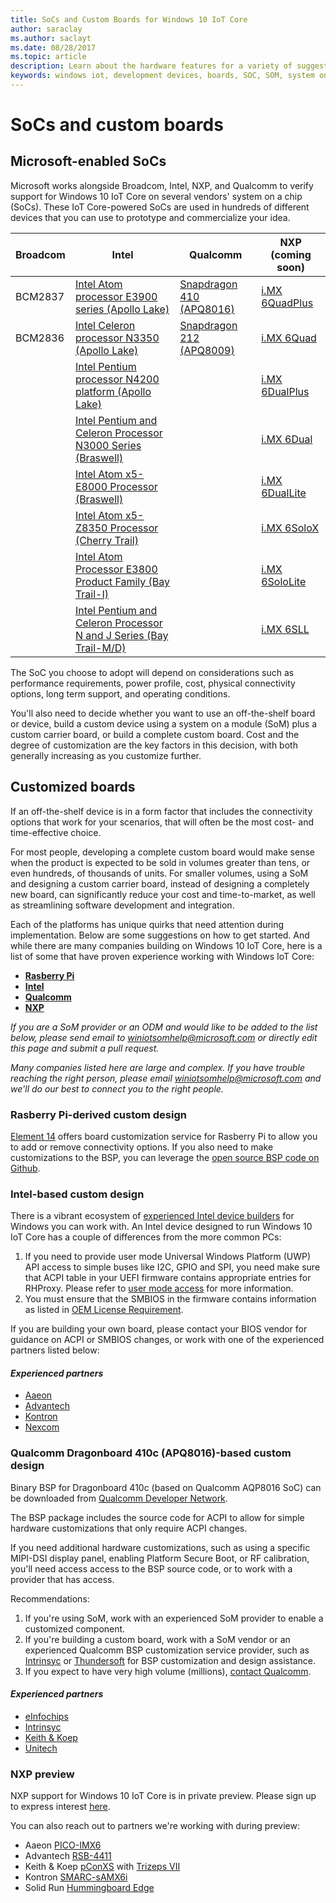 ```yaml
---
title: SoCs and Custom Boards for Windows 10 IoT Core
author: saraclay
ms.author: saclayt
ms.date: 08/28/2017
ms.topic: article
description: Learn about the hardware features for a variety of suggested boards and community devices.
keywords: windows iot, development devices, boards, SOC, SOM, system on chips, Raspberry Pi 2, Raspberry Pi 3, Minnowboard Max, Dragonboard
---
```


# SoCs and custom boards

## Microsoft-enabled SoCs
Microsoft works alongside Broadcom, Intel, NXP, and Qualcomm to verify support for Windows 10 IoT Core on several vendors' system on a chip (SoCs). These IoT Core-powered SoCs are used in hundreds of different devices that you can use to prototype and commercialize your idea. 

| Broadcom | Intel | Qualcomm | NXP (coming soon) |
|----------|-------|----------|-----|
| BCM2837 | [Intel Atom processor E3900 series (Apollo Lake)](https://ark.intel.com/products/codename/80644/#@embedded)                                | [Snapdragon 410 (APQ8016)](https://www.qualcomm.com/products/snapdragon/processors/410) | [i.MX 6QuadPlus](https://forms.office.com/Pages/ResponsePage.aspx?id=v4j5cvGGr0GRqy180BHbR9XpjGK4S5xLp4jJORm7749UQVg4STc5UlcyR0ozWkkzUDYzMjI2RjhHVC4u) |
| BCM2836 | [Intel Celeron processor N3350 (Apollo Lake)](https://ark.intel.com/products/codename/80644/#@embedded)                                    | [Snapdragon 212 (APQ8009)](https://www.qualcomm.com/products/snapdragon/processors/212) | [i.MX 6Quad](https://forms.office.com/Pages/ResponsePage.aspx?id=v4j5cvGGr0GRqy180BHbR9XpjGK4S5xLp4jJORm7749UQVg4STc5UlcyR0ozWkkzUDYzMjI2RjhHVC4u)     |
|         | [Intel Pentium processor N4200 platform (Apollo Lake)](https://ark.intel.com/products/codename/80644/#@embedded)                           |                                                                                         | [i.MX 6DualPlus](https://forms.office.com/Pages/ResponsePage.aspx?id=v4j5cvGGr0GRqy180BHbR9XpjGK4S5xLp4jJORm7749UQVg4STc5UlcyR0ozWkkzUDYzMjI2RjhHVC4u) |
|         | [Intel Pentium and Celeron Processor N3000 Series (Braswell)](http://ark.intel.com/products/codename/66094/#@embedded)                    |                                                                                         | [i.MX 6Dual](https://forms.office.com/Pages/ResponsePage.aspx?id=v4j5cvGGr0GRqy180BHbR9XpjGK4S5xLp4jJORm7749UQVg4STc5UlcyR0ozWkkzUDYzMjI2RjhHVC4u)     |
|         | [Intel Atom x5-E8000 Processor (Braswell)](http://ark.intel.com/products/codename/66094/#@embedded)                                        |                                                                                         | [i.MX 6DualLite](https://forms.office.com/Pages/ResponsePage.aspx?id=v4j5cvGGr0GRqy180BHbR9XpjGK4S5xLp4jJORm7749UQVg4STc5UlcyR0ozWkkzUDYzMjI2RjhHVC4u) |
|         | [Intel Atom x5-Z8350 Processor (Cherry Trail)](https://ark.intel.com/products/93361/Intel-Atom-x5-Z8350-Processor-2M-Cache-up-to-1_92-GHz) |                                                                                         | [i.MX 6SoloX](https://forms.office.com/Pages/ResponsePage.aspx?id=v4j5cvGGr0GRqy180BHbR9XpjGK4S5xLp4jJORm7749UQVg4STc5UlcyR0ozWkkzUDYzMjI2RjhHVC4u)    |
|         | [Intel Atom Processor E3800 Product Family (Bay Trail-I)](http://ark.intel.com/products/codename/55844/#@Embedded)	                     |                                                                                         | [i.MX 6SoloLite](https://forms.office.com/Pages/ResponsePage.aspx?id=v4j5cvGGr0GRqy180BHbR9XpjGK4S5xLp4jJORm7749UQVg4STc5UlcyR0ozWkkzUDYzMjI2RjhHVC4u) |
|         | [Intel Pentium and Celeron Processor N and J Series (Bay Trail-M/D)](http://ark.intel.com/products/codename/55844/)	                     |                                                                                         | [i.MX 6SLL](https://forms.office.com/Pages/ResponsePage.aspx?id=v4j5cvGGr0GRqy180BHbR9XpjGK4S5xLp4jJORm7749UQVg4STc5UlcyR0ozWkkzUDYzMjI2RjhHVC4u)      |

The SoC you choose to adopt will depend on considerations such as performance requirements, power profile, cost, physical connectivity options, long term support, and operating conditions.

You'll also need to decide whether you want to use an off-the-shelf board or device, build a custom device using a system on a module (SoM) plus a custom carrier board, or build a complete custom board. Cost and the degree of customization are the key factors in this decision, with both generally increasing as you customize further.

## Customized boards
If an off-the-shelf device is in a form factor that includes the connectivity options that work for your scenarios, that will often be the most cost- and time-effective choice.  

For most people, developing a complete custom board would make sense when the product is expected to be sold in volumes greater than tens, or even hundreds, of thousands of units. For smaller volumes, using a SoM and designing a custom carrier board, instead of designing a completely new board, can significantly reduce your cost and time-to-market, as well as streamlining software development and integration.

Each of the platforms has unique quirks that need attention during implementation.  Below are some suggestions on how to get started. And while there are many companies building on Windows 10 IoT Core, here is a list of some that have proven experience working with Windows IoT Core:

* __[Rasberry Pi](#rasberry-pi-derived-custom-design)__
* __[Intel](#intel-based-custom-design)__
* __[Qualcomm](#qualcomm-dragonboard-410c-apq8016-based-custom-design)__
* __[NXP](#nxp-preview)__

*If you are a SoM provider or an ODM and would like to be added to the list below, please send email to [winiotsomhelp@microsoft.com](mailto:winiotsomhelp@microsoft.com) or directly edit this page and submit a pull request.*

*Many companies listed here are large and complex.  If you have trouble reaching the right person, please email [winiotsomhelp@microsoft.com](mailto:winiotsomhelp@microsoft.com) and we'll do our best to connect you to the right people.*

### **Rasberry Pi-derived custom design** 
[Element 14](https://www.element14.com/community/docs/DOC-76955/l/raspberry-pi-customization-service) offers board customization service for Rasberry Pi to allow you to add or remove connectivity options.  If you also need to make customizations to the BSP, you can leverage the [open source BSP code on Github](https://github.com/ms-iot/bsp).

### **Intel-based custom design**
There is a vibrant ecosystem of [experienced Intel device builders](https://solutionsdirectory.intel.com/solutions-directory/processors/278/processors/309/processors/402/processors/782/processors/788/processors/1103/processors/1107/processors/1110/processors/1175/processors/1344/processors/1348/processors/1349) for Windows you can work with. An Intel device designed to run Windows 10 IoT Core has a couple of differences from the more common PCs: 

1.  If you need to provide user mode Universal Windows Platform (UWP) API access to simple buses like I2C, GPIO and SPI, you need make sure that ACPI table in your UEFI firmware contains  appropriate entries for RHProxy. Please refer to [user mode access](https://docs.microsoft.com/en-us/windows/uwp/devices-sensors/enable-usermode-access) for more information.
2.  You must ensure that the SMBIOS in the firmware contains information as listed in [OEM License Requirement](https://docs.microsoft.com/en-us/windows/iot-core/commercialize-your-device/oemlicenserequirements).

If you are building your own board, please contact your BIOS vendor for guidance on ACPI or SMBIOS changes, or work with one of the experienced partners listed below:

#### *Experienced partners*
*  [Aaeon](http://www.aaeon.com/en/)
*  [Advantech](http://www.advantech.com/)
*  [Kontron](http://www.kontron.com/)
*  [Nexcom](http://www.nexcom.com/)

### **Qualcomm Dragonboard 410c (APQ8016)-based custom design**
Binary BSP for Dragonboard 410c (based on Qualcomm AQP8016 SoC) can be downloaded from [Qualcomm Developer Network](https://developer.qualcomm.com/hardware/dragonboard-410c/software).  

The BSP package includes the source code for ACPI to allow for simple hardware customizations that only require ACPI changes.  

If you need additional hardware customizations, such as using a specific MIPI-DSI display panel, enabling Platform Secure Boot, or RF calibration, you'll need access access to the BSP source code, or to work with a provider that has access.

Recommendations:
1.   If you're using SoM, work with an experienced SoM provider to enable a customized component.
2.   If you're building a custom board, work with a SoM vendor or an experienced Qualcomm BSP customization service provider, such as [Intrinsyc](https://www.intrinsyc.com/) or [Thundersoft](www.thundersoft.com/) for BSP customization and design assistance.
3.   If you expect to have very high volume (millions), [contact Qualcomm](https://assets.qualcomm.com/contact-sales-iot.html).

#### *Experienced partners*
*  [eInfochips](https://eragon.einfochips.com/products/system-on-modules/qualcomm-snapdragon-410-apq8016-eragon-eic-q410-200-som.html)
*  [Intrinsyc](https://www.intrinsyc.com/computing-platforms/410-som/)
*  [Keith & Koep](https://keith-koep.com/en/products/products-som/myon-1-features-snapdragon-410/)
*  [Unitech](http://ute.com/products_info.php?pc1=4&pc2=461&rbu=0&pid=2395)

### **NXP preview**
NXP support for Windows 10 IoT Core is in private preview. Please sign up to express interest [here](http://aka.ms/iotnxp).

You can also reach out to partners we're working with during preview:
*  Aaeon [PICO-IMX6](http://www.aaeon.com/en/p/pico-itx-boards-pico-imx6/)
*  Advantech [RSB-4411](http://www.advantech.com/products/single_board_computer/rsb-4411/mod_d3901250-b0a0-4a5f-9762-b26fa0c36858)
*  Keith & Koep [pConXS](http://wce.keith-koep.com/en/products/pconxs-ff/) with [Trizeps VII](http://wce.keith-koep.com/en/products/trizeps7-i.MX6/)
* Kontron [SMARC-sAMX6i](https://www.kontron.com/products/boards-and-standard-form-factors/smarc/smarc-samx6i.html)
* Solid Run [Hummingboard Edge](https://www.solid-run.com/imx6-win-10-iot-core/ )
